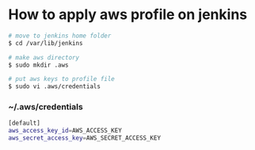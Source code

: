 # How to apply aws profile on jenkins

```bash
# move to jenkins home folder
$ cd /var/lib/jenkins

# make aws directory
$ sudo mkdir .aws

# put aws keys to profile file
$ sudo vi .aws/credentials
```

### ~/.aws/credentials
```bash
[default]
aws_access_key_id=AWS_ACCESS_KEY
aws_secret_access_key=AWS_SECRET_ACCESS_KEY
```
